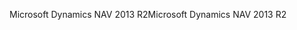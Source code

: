 <span data-ttu-id="e9c61-101">Microsoft Dynamics NAV 2013 R2</span><span class="sxs-lookup"><span data-stu-id="e9c61-101">Microsoft Dynamics NAV 2013 R2</span></span>